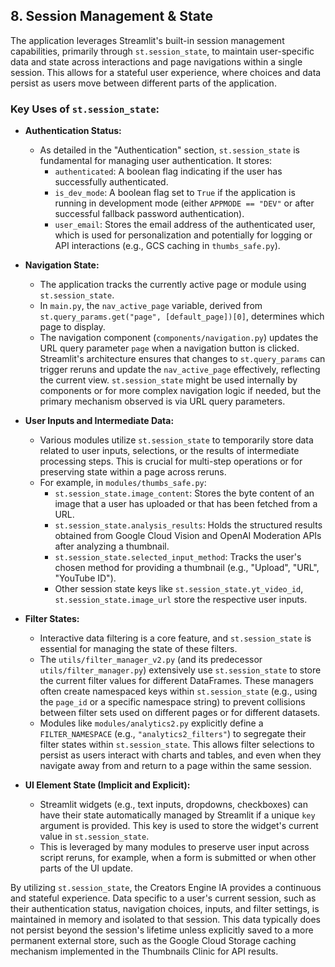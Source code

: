 ## 8. Session Management & State

The application leverages Streamlit's built-in session management capabilities, primarily through `st.session_state`, to maintain user-specific data and state across interactions and page navigations within a single session. This allows for a stateful user experience, where choices and data persist as users move between different parts of the application.

### Key Uses of `st.session_state`:

*   **Authentication Status:**
    *   As detailed in the "Authentication" section, `st.session_state` is fundamental for managing user authentication. It stores:
        *   `authenticated`: A boolean flag indicating if the user has successfully authenticated.
        *   `is_dev_mode`: A boolean flag set to `True` if the application is running in development mode (either `APPMODE == "DEV"` or after successful fallback password authentication).
        *   `user_email`: Stores the email address of the authenticated user, which is used for personalization and potentially for logging or API interactions (e.g., GCS caching in `thumbs_safe.py`).

*   **Navigation State:**
    *   The application tracks the currently active page or module using `st.session_state`.
    *   In `main.py`, the `nav_active_page` variable, derived from `st.query_params.get("page", [default_page])[0]`, determines which page to display.
    *   The navigation component (`components/navigation.py`) updates the URL query parameter `page` when a navigation button is clicked. Streamlit's architecture ensures that changes to `st.query_params` can trigger reruns and update the `nav_active_page` effectively, reflecting the current view. `st.session_state` might be used internally by components or for more complex navigation logic if needed, but the primary mechanism observed is via URL query parameters.

*   **User Inputs and Intermediate Data:**
    *   Various modules utilize `st.session_state` to temporarily store data related to user inputs, selections, or the results of intermediate processing steps. This is crucial for multi-step operations or for preserving state within a page across reruns.
    *   For example, in `modules/thumbs_safe.py`:
        *   `st.session_state.image_content`: Stores the byte content of an image that a user has uploaded or that has been fetched from a URL.
        *   `st.session_state.analysis_results`: Holds the structured results obtained from Google Cloud Vision and OpenAI Moderation APIs after analyzing a thumbnail.
        *   `st.session_state.selected_input_method`: Tracks the user's chosen method for providing a thumbnail (e.g., "Upload", "URL", "YouTube ID").
        *   Other session state keys like `st.session_state.yt_video_id`, `st.session_state.image_url` store the respective user inputs.

*   **Filter States:**
    *   Interactive data filtering is a core feature, and `st.session_state` is essential for managing the state of these filters.
    *   The `utils/filter_manager_v2.py` (and its predecessor `utils/filter_manager.py`) extensively use `st.session_state` to store the current filter values for different DataFrames. These managers often create namespaced keys within `st.session_state` (e.g., using the `page_id` or a specific namespace string) to prevent collisions between filter sets used on different pages or for different datasets.
    *   Modules like `modules/analytics2.py` explicitly define a `FILTER_NAMESPACE` (e.g., `"analytics2_filters"`) to segregate their filter states within `st.session_state`. This allows filter selections to persist as users interact with charts and tables, and even when they navigate away from and return to a page within the same session.

*   **UI Element State (Implicit and Explicit):**
    *   Streamlit widgets (e.g., text inputs, dropdowns, checkboxes) can have their state automatically managed by Streamlit if a unique `key` argument is provided. This key is used to store the widget's current value in `st.session_state`.
    *   This is leveraged by many modules to preserve user input across script reruns, for example, when a form is submitted or when other parts of the UI update.

By utilizing `st.session_state`, the Creators Engine IA provides a continuous and stateful experience. Data specific to a user's current session, such as their authentication status, navigation choices, inputs, and filter settings, is maintained in memory and isolated to that session. This data typically does not persist beyond the session's lifetime unless explicitly saved to a more permanent external store, such as the Google Cloud Storage caching mechanism implemented in the Thumbnails Clinic for API results.
